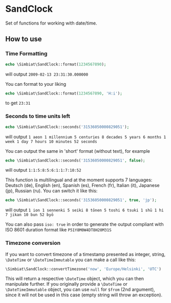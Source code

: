 # SandClock
Set of functions for working with date/time.

## How to use
### Time Formatting
```php
echo \Simbiat\SandClock::format(1234567890);
```
will output `2009-02-13 23:31:30.000000`

You can format to your liking
```php
echo \Simbiat\SandClock::format(1234567890, 'H:i');
```
to get `23:31`

### Seconds to time units left

```php
echo \Simbiat\SandClock::seconds('31536050000829051');
```
will output `1 aeon 1 millennium 5 centuries 8 decades 5 years 6 months 1 week 1 day 7 hours 10 minutes 52 seconds`

You can output the same in 'short' format (without text), for example

```php
echo \Simbiat\SandClock::seconds('31536050000829051', false);
```
will output `1:1:5:8:5:6:1:1:7:10:52`

This function is multilingual and at the moment supports 7 languages: Deutsch (de), English (en), Spanish (es), French (fr), Italian (it), Japanese (jp), Russian (ru). You can switch it like this:

```php
echo \Simbiat\SandClock::seconds('31536050000829051', true, 'jp');
```
will output `1 ion 1 sennenki 5 seiki 8 tōnen 5 toshi 6 tsuki 1 shū 1 hi 7 jikan 10 bun 52 byō`

You can also pass `iso: true` in order to generate the output compliant with ISO 8601 duration format like `P51Y8M0W4DT8H20M31S`

### Timezone conversion
If you want to convert timezone of a timestamp presented as integer, string, `\DateTime` or `\DateTimeImmutable` you can make a call like this:
```php
\Simbiat\SandClock::convertTimezone('now', 'Europe/Helsinki', 'UTC')
```
This will return a respective `\DateTime` object, which you can then manipulate further. If you originally provide a `\DateTime` or `\DateTimeImmutable` object, you can use `null` for `$from` (2nd argument), since it will not be used in this case (empty string will throw an exception).
